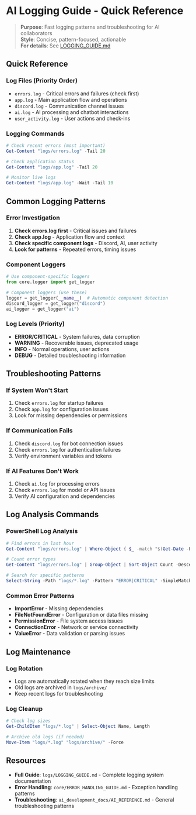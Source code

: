 # AI Logging Guide - Quick Reference

> **Purpose**: Fast logging patterns and troubleshooting for AI collaborators  
> **Style**: Concise, pattern-focused, actionable  
> **For details**: See [LOGGING_GUIDE.md](../logs/LOGGING_GUIDE.md)

## Quick Reference

### **Log Files (Priority Order)**
- `errors.log` - Critical errors and failures (check first)
- `app.log` - Main application flow and operations
- `discord.log` - Communication channel issues
- `ai.log` - AI processing and chatbot interactions
- `user_activity.log` - User actions and check-ins

### **Logging Commands**
```powershell
# Check recent errors (most important)
Get-Content "logs/errors.log" -Tail 20

# Check application status
Get-Content "logs/app.log" -Tail 20

# Monitor live logs
Get-Content "logs/app.log" -Wait -Tail 10
```

## Common Logging Patterns

### **Error Investigation**
1. **Check errors.log first** - Critical issues and failures
2. **Check app.log** - Application flow and context
3. **Check specific component logs** - Discord, AI, user activity
4. **Look for patterns** - Repeated errors, timing issues

### **Component Loggers**
```python
# Use component-specific loggers
from core.logger import get_logger

# Component loggers (use these)
logger = get_logger(__name__)  # Automatic component detection
discord_logger = get_logger("discord")
ai_logger = get_logger("ai")
```

### **Log Levels (Priority)**
- **ERROR/CRITICAL** - System failures, data corruption
- **WARNING** - Recoverable issues, deprecated usage
- **INFO** - Normal operations, user actions
- **DEBUG** - Detailed troubleshooting information

## Troubleshooting Patterns

### **If System Won't Start**
1. Check `errors.log` for startup failures
2. Check `app.log` for configuration issues
3. Look for missing dependencies or permissions

### **If Communication Fails**
1. Check `discord.log` for bot connection issues
2. Check `errors.log` for authentication failures
3. Verify environment variables and tokens

### **If AI Features Don't Work**
1. Check `ai.log` for processing errors
2. Check `errors.log` for model or API issues
3. Verify AI configuration and dependencies

## Log Analysis Commands

### **PowerShell Log Analysis**
```powershell
# Find errors in last hour
Get-Content "logs/errors.log" | Where-Object { $_ -match "$(Get-Date -Format 'yyyy-MM-dd HH')" }

# Count error types
Get-Content "logs/errors.log" | Group-Object | Sort-Object Count -Descending

# Search for specific patterns
Select-String -Path "logs/*.log" -Pattern "ERROR|CRITICAL" -SimpleMatch
```

### **Common Error Patterns**
- **ImportError** - Missing dependencies
- **FileNotFoundError** - Configuration or data files missing
- **PermissionError** - File system access issues
- **ConnectionError** - Network or service connectivity
- **ValueError** - Data validation or parsing issues

## Log Maintenance

### **Log Rotation**
- Logs are automatically rotated when they reach size limits
- Old logs are archived in `logs/archive/`
- Keep recent logs for troubleshooting

### **Log Cleanup**
```powershell
# Check log sizes
Get-ChildItem "logs/*.log" | Select-Object Name, Length

# Archive old logs (if needed)
Move-Item "logs/*.log" "logs/archive/" -Force
```

## Resources
- **Full Guide**: `logs/LOGGING_GUIDE.md` - Complete logging system documentation
- **Error Handling**: `core/ERROR_HANDLING_GUIDE.md` - Exception handling patterns
- **Troubleshooting**: `ai_development_docs/AI_REFERENCE.md` - General troubleshooting patterns
